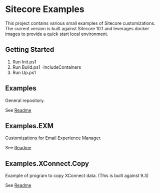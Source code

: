 # Sitecore Examples
This project contains various small examples of Sitecore customizations.
The current version is built against Sitecore 10.1 and leverages docker images to provide a quick start local environment.

## Getting Started
1. Run Init.ps1
1. Run Build.ps1 -IncludeContainers
1. Run Up.ps1

## Examples
General repository.

See <a href="Examples/Readme.md">Readme</a>

## Examples.EXM
Customizations for Email Experience Manager.

See <a href="Examples.EXM/Readme.md">Readme</a>

## Examples.XConnect.Copy
Example of program to copy XConnect data. (This is built against 9.3)

See <a href="Examples.XConnect.Copy/Readme.md">Readme</a>